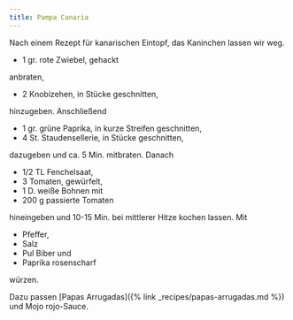 ```yaml
---
title: Pampa Canaria
---
```


Nach einem Rezept für kanarischen Eintopf, das Kaninchen lassen wir weg.

* 1 gr. rote Zwiebel, gehackt

anbraten,

* 2 Knobizehen, in Stücke geschnitten,

hinzugeben. Anschließend

* 1 gr. grüne Paprika, in kurze Streifen geschnitten,
* 4 St. Staudensellerie, in Stücke geschnitten,

dazugeben und ca. 5 Min. mitbraten. Danach

* 1/2 TL Fenchelsaat,
* 3 Tomaten, gewürfelt,
* 1 D. weiße Bohnen mit
* 200 g passierte Tomaten

hineingeben und 10-15 Min. bei mittlerer Hitze kochen lassen. Mit

* Pfeffer,
* Salz
* Pul Biber und
* Paprika rosenscharf

würzen.

Dazu passen [Papas Arrugadas]({% link _recipes/papas-arrugadas.md %}) und Mojo
rojo-Sauce.
